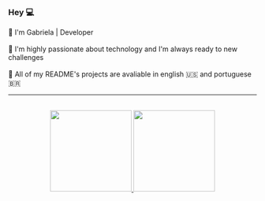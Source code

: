 ### Hey 💻

 🤍 I'm Gabriela | Developer
<br>
<br>
 🤍 I'm highly passionate about technology and I'm always ready to new challenges
<br>
<br>
 🤍 All of my README's projects are avaliable in english 🇺🇸 and portuguese 🇧🇷
<br>

__________________________________________________________________________________________
<br>
<div align="center">
  <a href="https://github.com/gabiscltt">
  <img height="165em" src="https://github-readme-stats.vercel.app/api?username=gabiscltt&show_icons=true&theme=radical&include_all_commits=true&count_private=true"/>
  <img height="165em" src="https://github-readme-stats.vercel.app/api/top-langs/?username=gabiscltt&layout=compact&langs_count=7&theme=radical"/>
</div>

 
